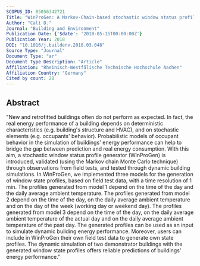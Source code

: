 ```yaml
---
SCOPUS_ID: 85056342721
Title: "WinProGen: A Markov-Chain-based stochastic window status profile generator for the simulation of realistic energy performance in buildings"
Author: "Calì D."
Journal: "Building and Environment"
Publication Date: {'$date': '2018-05-15T00:00:00Z'}
Publication Year: 2018
DOI: "10.1016/j.buildenv.2018.03.048"
Source Type: "Journal"
Document Type: "ar"
Document Type Description: "Article"
Affiliation: "Rheinisch-Westfälische Technische Hochschule Aachen"
Affiliation Country: "Germany"
Cited by count: 28
---
```


## Abstract
"New and retrofitted buildings often do not perform as expected. In fact, the real energy performance of a building depends on deterministic characteristics (e.g. building's structure and HVAC), and on stochastic elements (e.g. occupants' behavior). Probabilistic models of occupant behavior in the simulation of buildings' energy performance can help to bridge the gap between prediction and real energy consumption. With this aim, a stochastic window status profile generator (WinProGen) is introduced, validated (using the Markov chain Monte Carlo technique) through observations from field tests, and tested through dynamic building simulations. In WinProGen, we implemented three models for the generation of window state profiles, based on field test data, with a time resolution of 1 min. The profiles generated from model 1 depend on the time of the day and the daily average ambient temperature. The profiles generated from model 2 depend on the time of the day, on the daily average ambient temperature and on the day of the week (working day or weekend day). The profiles generated from model 3 depend on the time of the day, on the daily average ambient temperature of the actual day and on the daily average ambient temperature of the past day. The generated profiles can be used as an input to simulate dynamic building energy performance. Moreover, users can include in WinProGen their own field test data to generate own state profiles. The dynamic simulation of two demonstrator buildings with the generated window state profiles offers reliable predictions of buildings' energy performance."
